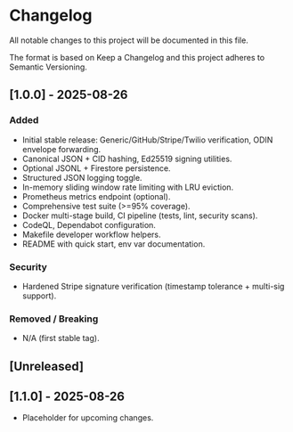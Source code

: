 # Changelog

All notable changes to this project will be documented in this file.

The format is based on Keep a Changelog and this project adheres to Semantic Versioning.

## [1.0.0] - 2025-08-26
### Added
- Initial stable release: Generic/GitHub/Stripe/Twilio verification, ODIN envelope forwarding.
- Canonical JSON + CID hashing, Ed25519 signing utilities.
- Optional JSONL + Firestore persistence.
- Structured JSON logging toggle.
- In-memory sliding window rate limiting with LRU eviction.
- Prometheus metrics endpoint (optional).
- Comprehensive test suite (>=95% coverage).
- Docker multi-stage build, CI pipeline (tests, lint, security scans).
- CodeQL, Dependabot configuration.
- Makefile developer workflow helpers.
- README with quick start, env var documentation.

### Security
- Hardened Stripe signature verification (timestamp tolerance + multi-sig support).

### Removed / Breaking
- N/A (first stable tag).

## [Unreleased]

## [1.1.0] - 2025-08-26
- Placeholder for upcoming changes.


